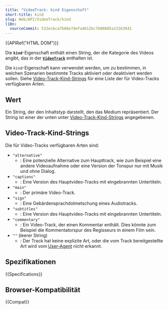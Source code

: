 ```yaml
---
title: "VideoTrack: kind Eigenschaft"
short-title: kind
slug: Web/API/VideoTrack/kind
l10n:
  sourceCommit: 532ecbca7b68e7defa4612bc7b00885a13163641
---
```


{{APIRef("HTML DOM")}}

Die **`kind`**-Eigenschaft enthält einen
String, der die Kategorie des Videos angibt, das in der
**[`VideoTrack`](/de/docs/Web/API/VideoTrack)** enthalten ist.

Die `kind`-Eigenschaft kann verwendet werden,
um zu bestimmen, in welchen Szenarien bestimmte Tracks aktiviert oder deaktiviert werden sollen. Siehe
[Video-Track-Kind-Strings](#video-track-kind-strings) für eine Liste der für Video-Tracks verfügbaren Arten.

## Wert

Ein String, der den Inhaltstyp darstellt, den das Medium repräsentiert. Der
String ist einer der unten unter [Video-Track-Kind-Strings](#video-track-kind-strings) angegebenen.

## Video-Track-Kind-Strings

Die für Video-Tracks verfügbaren Arten sind:

- `"alternative"`
  - : Eine potenzielle Alternative zum Haupttrack, wie zum Beispiel eine andere Videoaufnahme oder eine
    Version der Tonspur nur mit Musik und ohne Dialog.
- `"captions"`
  - : Eine Version des Hauptvideo-Tracks mit eingebrannten Untertiteln.
- `"main"`
  - : Der primäre Video-Track.
- `"sign"`
  - : Eine Gebärdensprachdolmetschung eines Audiotracks.
- `"subtitles"`
  - : Eine Version des Hauptvideo-Tracks mit eingebrannten Untertiteln.
- `"commentary"`
  - : Ein Video-Track, der einen Kommentar enthält. Dies könnte zum Beispiel die Kommentatorspur des Regisseurs
    in einem Film sein.
- `""` (leerer String)
  - : Der Track hat keine explizite Art, oder die vom Track bereitgestellte Art wird vom [User-Agent](/de/docs/Glossary/user_agent) nicht erkannt.

## Spezifikationen

{{Specifications}}

## Browser-Kompatibilität

{{Compat}}
